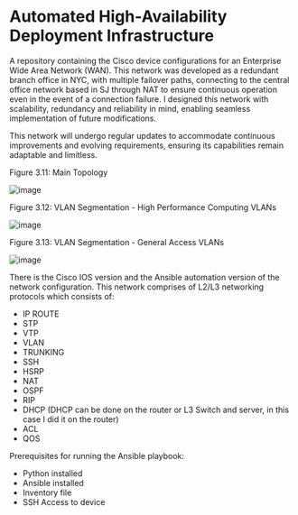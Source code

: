 # Automated High-Availability Deployment Infrastructure
A repository containing the Cisco device configurations for an Enterprise Wide Area Network (WAN).
This network was developed as a redundant branch office in NYC, with multiple failover paths, connecting to the central office network based in SJ through NAT to ensure continuous operation even in the event of a connection failure.
I designed this network with scalability, redundancy and reliability in mind, enabling seamless implementation of future modifications. 

This network will undergo regular updates to accommodate continuous improvements and evolving requirements, ensuring its capabilities remain adaptable and limitless.

Figure 3.11: Main Topology

![image](https://github.com/user-attachments/assets/29e34b99-1105-413d-b282-71f13fa60433)


Figure 3.12: VLAN Segmentation - High Performance Computing VLANs

![image](https://github.com/user-attachments/assets/f2408ec4-0ca7-4c90-9eff-c22db12c8574)



Figure 3.13: VLAN Segmentation - General Access VLANs

![image](https://github.com/user-attachments/assets/6fe4f79a-0f5d-4777-b47a-89dee45562ee)




There is the Cisco IOS version and the Ansible automation version of the network configuration.
This network comprises of L2/L3 networking protocols which consists of:
- IP ROUTE 
- STP
- VTP
- VLAN
- TRUNKING
- SSH
- HSRP
- NAT
- OSPF
- RIP
- DHCP (DHCP can be done on the router or L3 Switch and server, in this case I did it on the router)
- ACL
- QOS

Prerequisites for running the Ansible playbook:
- Python installed
- Ansible installed
- Inventory file
- SSH Access to device


